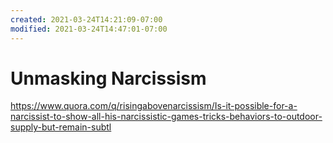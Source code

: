 ```yaml
---
created: 2021-03-24T14:21:09-07:00
modified: 2021-03-24T14:47:01-07:00
---
```


# Unmasking Narcissism

https://www.quora.com/q/risingabovenarcissism/Is-it-possible-for-a-narcissist-to-show-all-his-narcissistic-games-tricks-behaviors-to-outdoor-supply-but-remain-subtl